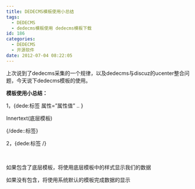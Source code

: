 ```yaml
---
title: DEDECMS模板使用小总结
tags:
  - DEDECMS
  - dedecms模板使用 dedecms模板下载
id: 186
categories:
  - DEDECMS
  - 开源软件
date: 2012-07-04 08:22:05
---
```


上次说到了dedecms采集的一个规律，以及dedecms与discuz的ucenter整合问题，今天说下dedecms模板的使用。

**模板使用小总结：**

1，{dede:标签 属性=”属性值” .. }

Innertext(底层模板)

{/dede::标签}

2，{dede:标签 /}

&nbsp;

如果包含了底层模板，将使用底层模板中的样式显示我们的数据

如果没有包含，将使用系统默认的模板完成数据的显示